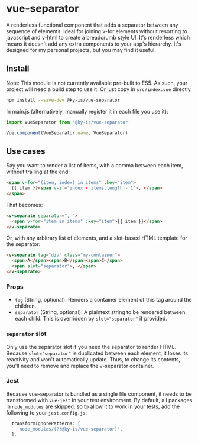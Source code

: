 # vue-separator

A renderless functional component that adds a separator between any sequence of elements. Ideal for joining v-for elements without resorting to javascript and v-html to create a breadcrumb style UI. It's renderless which means it doesn't add any extra components to your app's hierarchy. It's designed for my personal projects, but you may find it useful.

## Install

Note: This module is not currently available pre-built to ES5. As such, your project will need a build step to use it. Or just copy in `src/index.vue` directly.

```bash
npm install --save-dev @ky-is/vue-separator
```

In main.js (alternatively, manually register it in each file you use it):
```js
import VueSeparator from '@ky-is/vue-separator'

Vue.component(VueSeparator.name, VueSeparator)
```

## Use cases

Say you want to render a list of items, with a comma between each item, without trailing at the end:
```html
<span v-for="(item, index) in items" :key="item">
  {{ item }}<span v-if="index < items.length - 1">, </span>
</span>
```

That becomes:
```html
<v-separate separator=", ">
  <span v-for="item in items" :key="item">{{ item }}</span>
</v-separate>
```

Or, with any arbitrary list of elements, and a slot-based HTML template for the separator:
```html
<v-separate tag="div" class="my-container">
  <span>A</span><span>B</span><span>C</span>
  <span slot="separator">, </span>
</v-separate>
```

### Props

- `tag` (String, optional): Renders a container element of this tag around the children.
- `separator` (String, optional): A plaintext string to be rendered between each child. This is overridden by `slot="separator"` if provided.

### `separator` slot

Only use the separator slot if you need the separator to render HTML. Because `slot="separator"` is duplicated between each element, it loses its reactivity and won't automatically update. Thus, to change its contents, you'll need to remove and replace the v-separator container.

### Jest

Because vue-separator is bundled as a single file component, it needs to be transformed with `vue-jest` in your test environment. By default, all packages in `node_modules` are skipped, so to allow it to work in your tests, add the following to your `jest.config.js`:

```js
  transformIgnorePatterns: [
    'node_modules/(?!@ky-is/vue-separator)',
  ],
```
